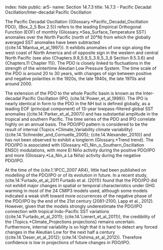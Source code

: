 index: hide
public: ar5-
name: Section 14.7.3
title: 14.7.3 - Pacific Decadal Oscillation/Inter-decadal Pacific Oscillation

The Pacific Decadal Oscillation ({Glossary.*Pacific_Decadal_Oscillation PDO}, {Box_2_5 Box 2.5}) refers to the leading Empirical Orthogonal Function (EOF) of monthly {Glossary.*Sea_Surface_Temperature SST} anomalies over the North Pacific (north of 20°N) from which the globally averaged SST anomalies have been subtracted ({cite.14.'Mantua_et_al_1997}). It exhibits anomalies of one sign along the west coast of North America and of opposite sign in the western and central North Pacific (see also {Chapters.9.9_5.9_5_3.9_5_3_6 Section 9.5.3.6} and {Chapters.11 Chapter 11}). The PDO is closely linked to fluctuations in the strength of the wintertime Aleutian Low Pressure System. The time scale of the PDO is around 20 to 30 years, with changes of sign between positive and negative polarities in the 1920s, the late 1940s, the late 1970s and around 2000.

The extension of the PDO to the whole Pacific basin is known as the Inter-decadal Pacific Oscillation (IPO, {cite.14.'Power_et_al_1999}). The IPO is nearly identical in form to the PDO in the NH but is defined globally, as a leading EOF (principal component) of 13-year lowpass-filtered global SST anomalies ({cite.14.'Parker_et_al_2007}) and has substantial amplitude in the tropical and southern Pacific. The time series of the PDO and IPO correlate highly on an annual basis. The PDO/IPO pattern is considered to be the result of internal {Topics.*Climate_Variability climate variability} ({cite.14.'Schneider_and_Cornuelle_2005}; {cite.14.'Alexander_2010}) and has not been observed to exhibit a longterm {Glossary.*Trend trend}. The PDO/IPO is associated with {Glossary.*El_Nin_o_Southern_Oscillation ENSO} modulations, with more El Niño activity during the positive PDO/IPO and more {Glossary.*La_Nin_a La Niña} activity during the negative PDO/IPO.

At the time of the {cite.1.'IPCC_2007 AR4}, little had been published on modelling of the PDO/IPO or of its evolution in future. In a recent study, {cite.14.'Furtado_et_al_2011 Furtado et al. (2011)} found that the PDO/IPO did not exhibit major changes in spatial or temporal characteristics under GHG warming in most of the 24 CMIP3 models used, although some models indicated a weak shift toward more occurrences of the negative phase of the PDO/IPO by the end of the 21st century (2081–2100, Lapp et al., 2012). However, given that the models strongly underestimate the PDO/IPO connection with tropical Indo-Pacific SST variations ({cite.14.'Furtado_et_al_2011}; {cite.14.'Lienert_et_al_2011}), the credibility of the {Topics.*Climate_Projections projections} remains uncertain. Furthermore, internal variability is so high that it is hard to detect any forced changes in the Aleutian Low for the next half a century ({cite.14.'Deser_et_al_2012}; {cite.14.'Oshima_et_al_2012}). Therefore confidence is low in projections of future changes in PDO/IPO.
